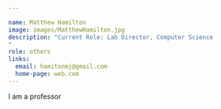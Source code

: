 ```yaml
---

name: Matthew Hamilton
image: images/MatthewHamilton.jpg
description: "Current Role: Lab Director, Computer Science
"
role: others
links:
  email: hamitonmj@gmail.com
  home-page: web.com
---
```


I am a professor